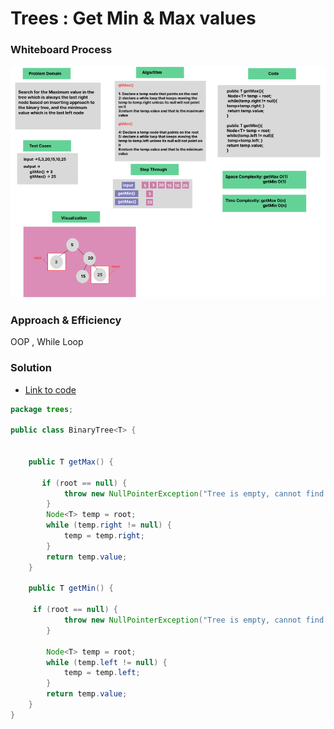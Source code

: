 # Trees : Get Min & Max values


### Whiteboard Process
![img_1.png](img_1.png)

### Approach & Efficiency
OOP , While Loop

### Solution

- [Link to code ](/Trees/app/src/main/java/trees/App.java)

```java
package trees;

public class BinaryTree<T> {
    
    
    public T getMax() {

       if (root == null) {
            throw new NullPointerException("Tree is empty, cannot find maximum.");
        }
        Node<T> temp = root;
        while (temp.right != null) {
            temp = temp.right;
        }
        return temp.value;
    }

    public T getMin() {

     if (root == null) {
            throw new NullPointerException("Tree is empty, cannot find minimum.");
        }

        Node<T> temp = root;
        while (temp.left != null) {
            temp = temp.left;
        }
        return temp.value;
    }
}
```
